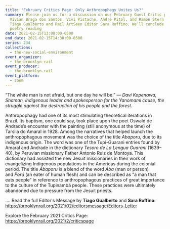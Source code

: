 ```yaml
---
title: "February Critics Page: Only Anthropophagy Unites Us?"
summary: Please join us for a discussion on our February Guest Critic page with
  Vivian Braga dos Santos, Vivi Pistache, André Pitol, and Ramon Stern led by
  Tiago Gualberto and Rail ArtSeen Editor Sara Roffino. We’ll conclude with a
  poetry reading
date: 2021-02-15T13:00:00-0500
end_date: 2021-02-15T14:30:00-0500
series: 234
collections:
  - the-new-social-environment
event_organizer:
  - the-brooklyn-rail
event_producer:
  - the-brooklyn-rail
event_platform:
  - zoom
---
```

“The white man is not afraid, but one day he will be.” — *Davi Kopenawa, Shaman, indigenous leader and spokesperson for the Yanomami cause, the struggle against the destruction of his people and the forest.*

Anthropophagy had one of its most stimulating theoretical iterations in Brazil. Its baptism, one could say, took place upon the poet Oswald de Andrade’s encounter with the painting (still anonymous at the time) of Tarsila do Amaral in 1928. Among the narratives that helped launch the anthropophagous movement was the choice of the title *Abaporu*, due to its indigenous origin. The word was one of the Tupi-Guarani entries found by Amaral and Andrade in the dictionary *Tesoro de La Lengua Guarani* (1639–40), by Peruvian missionary Father Antonio Ruiz de Montoya. This dictionary had assisted the new Jesuit missionaries in their work of evangelizing Indigenous populations in the Americas during the colonial period. The title *Abaporu* is a blend of the word *Aba* (man or person) and *Porú* (an eater of human flesh) and can be described as “a man that eats people” in reference to anthropophagous practices of great importance to the culture of the Tupinambá people. These practices were ultimately abandoned due to pressure from the Jesuit priests.

.... Read the full Editor's Message by **Tiago Gualberto** and **Sara Roffino**: <https://brooklynrail.org/2021/02/editorsmessage/Editors-Letter>

Explore the February 2021 Critics Page: <https://brooklynrail.org/2021/2/criticspage>